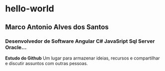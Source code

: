 # hello-world
## Marco Antonio Alves dos Santos ##
### Desenvolvedor de Software Angular C# JavaSript Sql Server Oracle... ###

**Estudo do Github**
Um lugar para armazenar ideias, recursos e compartilhar e discutir assuntos com outras pessoas.

